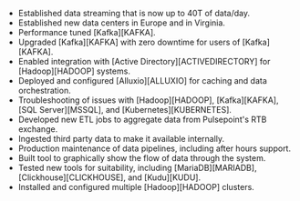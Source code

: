 * Established data streaming that is now up to 40T of data/day.
* Established new data centers in Europe and in Virginia.
* Performance tuned [Kafka][KAFKA].
* Upgraded [Kafka][KAFKA] with zero downtime for users of [Kafka][KAFKA].
* Enabled integration with [Active Directory][ACTIVEDIRECTORY] for [Hadoop][HADOOP] systems.
* Deployed and configured [Alluxio][ALLUXIO] for caching and data orchestration.
* Troubleshooting of issues with [Hadoop][HADOOP], [Kafka][KAFKA], [SQL Server][MSSQL], and [Kubernetes][KUBERNETES].
* Developed new ETL jobs to aggregate data from Pulsepoint's RTB exchange.
* Ingested third party data to make it available internally.
* Production maintenance of data pipelines, including after hours support.
* Built tool to graphically show the flow of data through the system.
* Tested new tools for suitability, including [MariaDB][MARIADB], [Clickhouse][CLICKHOUSE], and [Kudu][KUDU].
* Installed and configured multiple [Hadoop][HADOOP] clusters.
